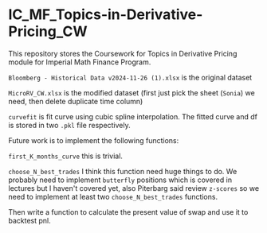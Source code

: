 # IC_MF_Topics-in-Derivative-Pricing_CW
This repository stores the Coursework for Topics in Derivative Pricing module for Imperial Math Finance Program.

`Bloomberg - Historical Data v2024-11-26 (1).xlsx` is the original dataset

`MicroRV_CW.xlsx` is the modified dataset (first just pick the sheet (`Sonia`) we need, then delete duplicate time column)

`curvefit` is fit curve using cubic spline interpolation. The fitted curve and df is stored in two `.pkl` file respectively.

Future work is to implement the following functions:

`first_K_months_curve` this is trivial.

`choose_N_best_trades` I think this function need huge things to do. We probably need to implement `butterfly` positions which is covered in lectures but I haven't covered yet, also Piterbarg said review `z-scores` so we need to implement at least two `choose_N_best_trades` functions.

Then write a function to calculate the present value of swap and use it to backtest pnl.